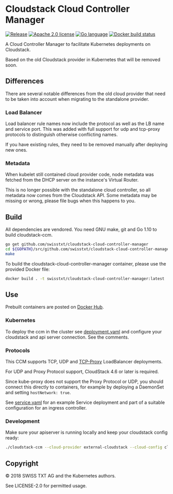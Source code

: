 # Cloudstack Cloud Controller Manager

[![](https://img.shields.io/github/release/swisstxt/cloudstack-cloud-controller-manager.svg?style=flat-square "Release")](https://github.com/swisstxt/cloudstack-cloud-controller-manager/releases)
[![](https://img.shields.io/badge/license-Apache%202.0-blue.svg?style=flat-square "Apache 2.0 license")](/LICENSE-2.0)
[![](https://img.shields.io/badge/language-Go-%235adaff.svg?style=flat-square "Go language")](https://golang.org)
[![](https://img.shields.io/docker/build/swisstxt/cloudstack-cloud-controller-manager.svg?style=flat-square "Docker build status")](https://hub.docker.com/r/swisstxt/cloudstack-cloud-controller-manager/)

A Cloud Controller Manager to facilitate Kubernetes deployments on Cloudstack.

Based on the old Cloudstack provider in Kubernetes that will be removed soon.

## Differences

There are several notable differences from the old cloud provider that need to be taken into
account when migrating to the standalone provider.

### Load Balancer

Load balancer rule names now include the protocol as well as the LB name and service port.
This was added with full support for udp and tcp-proxy protocols to distinguish otherwise conflicting names.

If you have existing rules, they need to be removed manually after deploying new ones.

### Metadata

When kubelet still contained cloud provider code, node metadata was fetched from the DHCP
server on the instance's Virtual Router.

This is no longer possible with the standalone cloud controller, so all metadata now comes from
the Cloudstack API. Some metadata may be missing or wrong, please file bugs when this happens to you.

## Build

All dependencies are vendored.
You need GNU make, git and Go 1.10 to build cloudstack-ccm.

```bash
go get github.com/swisstxt/cloudstack-cloud-controller-manager
cd ${GOPATH}/src/github.com/swisstxt/cloudstack-cloud-controller-manager
make
```

To build the cloudstack-cloud-controller-manager container, please use the provided Docker file:

```bash
docker build . -t swisstxt/cloudstack-cloud-controller-manager:latest
```

## Use

Prebuilt containers are posted on [Docker Hub](https://hub.docker.com/r/swisstxt/cloudstack-cloud-controller-manager).

### Kubernetes

To deploy the ccm in the cluster see [deployment.yaml](/deployment.yaml) and configure your cloudstack and api server connection. See the comments.

### Protocols

This CCM supports TCP, UDP and [TCP-Proxy](https://www.haproxy.org/download/1.8/doc/proxy-protocol.txt)
LoadBalancer deployments.

For UDP and Proxy Protocol support, CloudStack 4.6 or later is required.

Since kube-proxy does not support the Proxy Protocol or UDP, you should connect this
directly to containers, for example by deploying a DaemonSet and setting `hostNetwork: true`.

See [service.yaml](/service.yaml) for an example Service deployment and part
of a suitable configuration for an ingress controller.

### Development

Make sure your apiserver is running locally and keep your cloudstack config ready:

```bash
./cloudstack-ccm --cloud-provider external-cloudstack --cloud-config cloud.config --master localhost
```

## Copyright

© 2018 SWISS TXT AG and the Kubernetes authors.

See LICENSE-2.0 for permitted usage.
